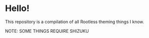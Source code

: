 # Hello!
This repository is a compilation of all Rootless theming things I know.

NOTE: SOME THINGS REQUIRE SHIZUKU
